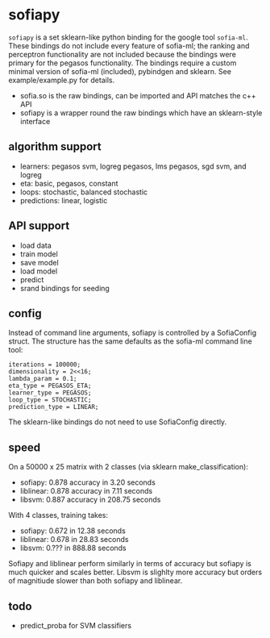 sofiapy
=======

`sofiapy` is a set sklearn-like python binding for the google tool `sofia-ml`. These bindings do not include every feature of sofia-ml; the ranking and perceptron functionality are not included because the bindings were primary for the pegasos functionality. The bindings require a custom minimal version of sofia-ml (included), pybindgen and sklearn. See example/example.py for details.

* sofia.so is the raw bindings, can be imported and API matches the c++ API
* sofiapy is a wrapper round the raw bindings which have an sklearn-style interface

algorithm support
------------------
* learners: pegasos svm, logreg pegasos, lms pegasos, sgd svm, and logreg
* eta: basic, pegasos, constant
* loops: stochastic, balanced stochastic
* predictions: linear, logistic

API support
-----------
* load data
* train model
* save model
* load model
* predict
* srand bindings for seeding

config
------
Instead of command line arguments, sofiapy is controlled by a SofiaConfig struct. The structure
has the same defaults as the sofia-ml command line tool:

    iterations = 100000;
    dimensionality = 2<<16;
    lambda_param = 0.1;
    eta_type = PEGASOS_ETA;
    learner_type = PEGASOS;
    loop_type = STOCHASTIC;
    prediction_type = LINEAR;

The sklearn-like bindings do not need to use SofiaConfig directly.

speed
-----
On a 50000 x 25 matrix with 2 classes (via sklearn make_classification):

* sofiapy:   0.878 accuracy in   3.20 seconds
* liblinear: 0.878 accuracy in   7.11 seconds
* libsvm:    0.887 accuracy in 208.75 seconds

With 4 classes, training takes:

* sofiapy:   0.672 in  12.38 seconds
* liblinear: 0.678 in  28.83 seconds
* libsvm:    0.??? in 888.88 seconds

Sofiapy and liblinear perform similarly in terms of accuracy but sofiapy is much quicker and scales better. Libsvm is slighlty more accuracy but orders of magnitiude slower than both sofiapy and liblinear.

todo
----
* predict_proba for SVM classifiers

